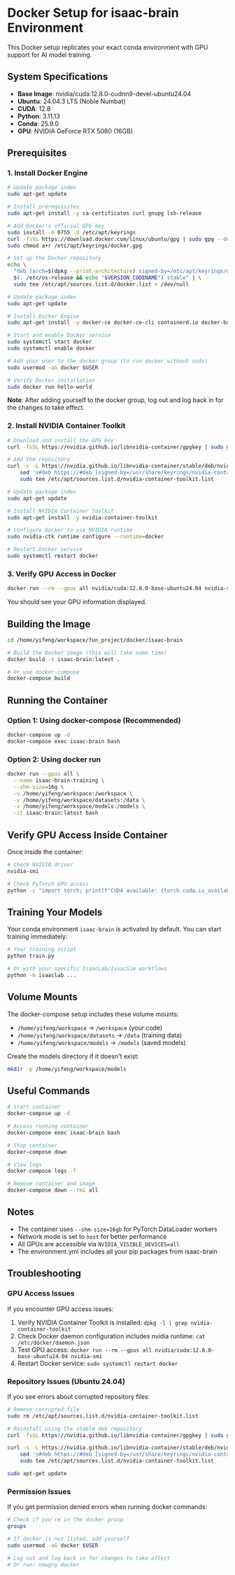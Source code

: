 # Docker Setup for isaac-brain Environment

This Docker setup replicates your exact conda environment with GPU support for AI model training.

## System Specifications
- **Base Image**: nvidia/cuda:12.8.0-cudnn9-devel-ubuntu24.04
- **Ubuntu**: 24.04.3 LTS (Noble Numbat)
- **CUDA**: 12.8
- **Python**: 3.11.13
- **Conda**: 25.9.0
- **GPU**: NVIDIA GeForce RTX 5080 (16GB)

## Prerequisites

### 1. Install Docker Engine

```bash
# Update package index
sudo apt-get update

# Install prerequisites
sudo apt-get install -y ca-certificates curl gnupg lsb-release

# Add Docker's official GPG key
sudo install -m 0755 -d /etc/apt/keyrings
curl -fsSL https://download.docker.com/linux/ubuntu/gpg | sudo gpg --dearmor -o /etc/apt/keyrings/docker.gpg
sudo chmod a+r /etc/apt/keyrings/docker.gpg

# Set up the Docker repository
echo \
  "deb [arch=$(dpkg --print-architecture) signed-by=/etc/apt/keyrings/docker.gpg] https://download.docker.com/linux/ubuntu \
  $(. /etc/os-release && echo "$VERSION_CODENAME") stable" | \
  sudo tee /etc/apt/sources.list.d/docker.list > /dev/null

# Update package index
sudo apt-get update

# Install Docker Engine
sudo apt-get install -y docker-ce docker-ce-cli containerd.io docker-buildx-plugin docker-compose-plugin

# Start and enable Docker service
sudo systemctl start docker
sudo systemctl enable docker

# Add your user to the docker group (to run docker without sudo)
sudo usermod -aG docker $USER

# Verify Docker installation
sudo docker run hello-world
```

**Note**: After adding yourself to the docker group, log out and log back in for the changes to take effect.

### 2. Install NVIDIA Container Toolkit

```bash
# Download and install the GPG key
curl -fsSL https://nvidia.github.io/libnvidia-container/gpgkey | sudo gpg --dearmor -o /usr/share/keyrings/nvidia-container-toolkit-keyring.gpg

# Add the repository
curl -s -L https://nvidia.github.io/libnvidia-container/stable/deb/nvidia-container-toolkit.list | \
    sed 's#deb https://#deb [signed-by=/usr/share/keyrings/nvidia-container-toolkit-keyring.gpg] https://#g' | \
    sudo tee /etc/apt/sources.list.d/nvidia-container-toolkit.list

# Update package index
sudo apt-get update

# Install NVIDIA Container Toolkit
sudo apt-get install -y nvidia-container-toolkit

# Configure Docker to use NVIDIA runtime
sudo nvidia-ctk runtime configure --runtime=docker

# Restart Docker service
sudo systemctl restart docker
```

### 3. Verify GPU Access in Docker

```bash
docker run --rm --gpus all nvidia/cuda:12.8.0-base-ubuntu24.04 nvidia-smi
```

You should see your GPU information displayed.

## Building the Image

```bash
cd /home/yifeng/workspace/fun_project/docker/isaac-brain

# Build the Docker image (this will take some time)
docker build -t isaac-brain:latest .

# Or use docker-compose
docker-compose build
```

## Running the Container

### Option 1: Using docker-compose (Recommended)
```bash
docker-compose up -d
docker-compose exec isaac-brain bash
```

### Option 2: Using docker run
```bash
docker run --gpus all \
  --name isaac-brain-training \
  --shm-size=16g \
  -v /home/yifeng/workspace:/workspace \
  -v /home/yifeng/workspace/datasets:/data \
  -v /home/yifeng/workspace/models:/models \
  -it isaac-brain:latest bash
```

## Verify GPU Access Inside Container

Once inside the container:
```bash
# Check NVIDIA driver
nvidia-smi

# Check PyTorch GPU access
python -c "import torch; print(f'CUDA available: {torch.cuda.is_available()}'); print(f'GPU count: {torch.cuda.device_count()}'); print(f'GPU name: {torch.cuda.get_device_name(0) if torch.cuda.is_available() else None}')"
```

## Training Your Models

Your conda environment `isaac-brain` is activated by default. You can start training immediately:

```bash
# Your training script
python train.py

# Or with your specific IsaacLab/IsaacSim workflows
python -m isaaclab ...
```

## Volume Mounts

The docker-compose setup includes these volume mounts:
- `/home/yifeng/workspace` → `/workspace` (your code)
- `/home/yifeng/workspace/datasets` → `/data` (training data)
- `/home/yifeng/workspace/models` → `/models` (saved models)

Create the models directory if it doesn't exist:
```bash
mkdir -p /home/yifeng/workspace/models
```

## Useful Commands

```bash
# Start container
docker-compose up -d

# Access running container
docker-compose exec isaac-brain bash

# Stop container
docker-compose down

# View logs
docker-compose logs -f

# Remove container and image
docker-compose down --rmi all
```

## Notes

- The container uses `--shm-size=16gb` for PyTorch DataLoader workers
- Network mode is set to `host` for better performance
- All GPUs are accessible via `NVIDIA_VISIBLE_DEVICES=all`
- The environment.yml includes all your pip packages from isaac-brain

## Troubleshooting

### GPU Access Issues
If you encounter GPU access issues:
1. Verify NVIDIA Container Toolkit is installed: `dpkg -l | grep nvidia-container-toolkit`
2. Check Docker daemon configuration includes nvidia runtime: `cat /etc/docker/daemon.json`
3. Test GPU access: `docker run --rm --gpus all nvidia/cuda:12.8.0-base-ubuntu24.04 nvidia-smi`
4. Restart Docker service: `sudo systemctl restart docker`

### Repository Issues (Ubuntu 24.04)
If you see errors about corrupted repository files:
```bash
# Remove corrupted file
sudo rm /etc/apt/sources.list.d/nvidia-container-toolkit.list

# Reinstall using the stable deb repository
curl -fsSL https://nvidia.github.io/libnvidia-container/gpgkey | sudo gpg --dearmor -o /usr/share/keyrings/nvidia-container-toolkit-keyring.gpg

curl -s -L https://nvidia.github.io/libnvidia-container/stable/deb/nvidia-container-toolkit.list | \
    sed 's#deb https://#deb [signed-by=/usr/share/keyrings/nvidia-container-toolkit-keyring.gpg] https://#g' | \
    sudo tee /etc/apt/sources.list.d/nvidia-container-toolkit.list

sudo apt-get update
```

### Permission Issues
If you get permission denied errors when running docker commands:
```bash
# Check if you're in the docker group
groups

# If docker is not listed, add yourself
sudo usermod -aG docker $USER

# Log out and log back in for changes to take effect
# Or run: newgrp docker
```
